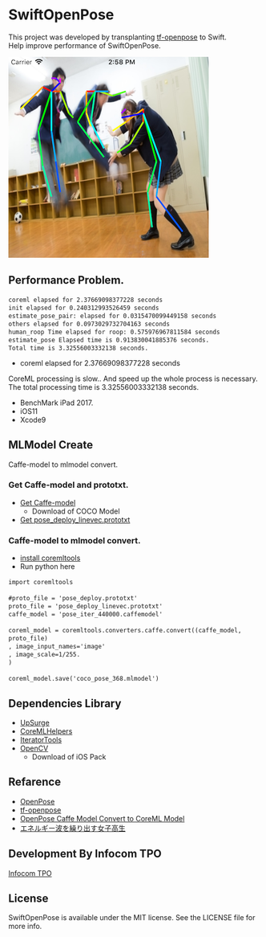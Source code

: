 # SwiftOpenPose

This project was developed by transplanting [tf-openpose](https://github.com/ildoonet/tf-openpose) to Swift.  
Help improve performance of SwiftOpenPose.

![swiftopenpose_result](images/swiftopenpose_result.png)

## Performance Problem.

```
coreml elapsed for 2.37669098377228 seconds
init elapsed for 0.240312993526459 seconds
estimate_pose_pair: elapsed for 0.0315470099449158 seconds
others elapsed for 0.0973029732704163 seconds
human_roop Time elapsed for roop: 0.575976967811584 seconds
estimate_pose Elapsed time is 0.913830041885376 seconds.
Total time is 3.32556003332138 seconds.
```
* coreml elapsed for 2.37669098377228 seconds

CoreML processing is slow..
And speed up the whole process is necessary.
The total processing time is 3.32556003332138 seconds.

* BenchMark iPad 2017.
 * iOS11
 * Xcode9

## MLModel Create

Caffe-model to mlmodel convert.

### Get Caffe-model and prototxt.

* [Get Caffe-model](https://github.com/CMU-Perceptual-Computing-Lab/openpose/blob/master/doc/installation.md)
  * Download of COCO Model
* [Get pose_deploy_linevec.prototxt](https://github.com/CMU-Perceptual-Computing-Lab/openpose/tree/master/models/pose/coco)

### Caffe-model to mlmodel convert.
* [install coremltools](https://pypi.python.org/pypi/coremltools)
* Run python here
```
import coremltools

#proto_file = 'pose_deploy.prototxt'
proto_file = 'pose_deploy_linevec.prototxt'
caffe_model = 'pose_iter_440000.caffemodel'

coreml_model = coremltools.converters.caffe.convert((caffe_model, proto_file)
, image_input_names='image'
, image_scale=1/255.
)

coreml_model.save('coco_pose_368.mlmodel')
```

## Dependencies Library

* [UpSurge](https://github.com/aleph7/Upsurge)
* [CoreMLHelpers](https://github.com/hollance/CoreMLHelpers)
* [IteratorTools](https://github.com/mpangburn/IteratorTools)
* [OpenCV](https://opencv.org/releases.html)
  * Download of iOS Pack

## Refarence

* [OpenPose](https://github.com/CMU-Perceptual-Computing-Lab/openpose)
* [tf-openpose](https://github.com/ildoonet/tf-openpose)
* [OpenPose Caffe Model Convert to CoreML Model](https://gist.github.com/otmb/7b2e1caf3330b97c82dc217af5844ad5)
* [エネルギー波を繰り出す女子高生](https://www.pakutaso.com/20151016274post-6129.html)

## Development By Infocom TPO

[Infocom TPO](https://lab.infocom.co.jp/)

## License

SwiftOpenPose is available under the MIT license. See the LICENSE file for more info.
